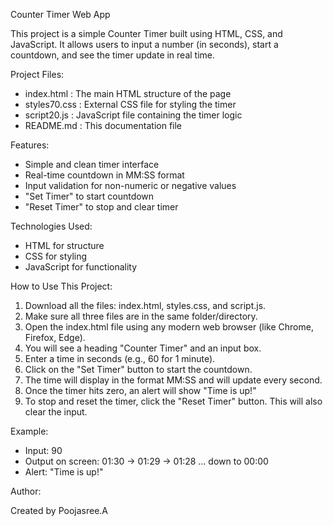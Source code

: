 Counter Timer Web App

This project is a simple Counter Timer built using HTML, CSS, and JavaScript. It allows users to input a number (in seconds), start a countdown, and see the timer update in real time.

Project Files:

- index.html         : The main HTML structure of the page
- styles70.css       : External CSS file for styling the timer
- script20.js        : JavaScript file containing the timer logic
- README.md          : This documentation file

Features:

- Simple and clean timer interface
- Real-time countdown in MM:SS format
- Input validation for non-numeric or negative values
- "Set Timer" to start countdown
- "Reset Timer" to stop and clear timer

Technologies Used:

- HTML for structure
- CSS for styling
- JavaScript for functionality

How to Use This Project:

1. Download all the files: index.html, styles.css, and script.js.
2. Make sure all three files are in the same folder/directory.
3. Open the index.html file using any modern web browser (like Chrome, Firefox, Edge).
4. You will see a heading "Counter Timer" and an input box.
5. Enter a time in seconds (e.g., 60 for 1 minute).
6. Click on the "Set Timer" button to start the countdown.
7. The time will display in the format MM:SS and will update every second.
8. Once the timer hits zero, an alert will show "Time is up!"
9. To stop and reset the timer, click the "Reset Timer" button. This will also clear the input.

Example:

- Input: 90
- Output on screen: 01:30 → 01:29 → 01:28 ... down to 00:00
- Alert: "Time is up!"

Author:

Created by Poojasree.A 
